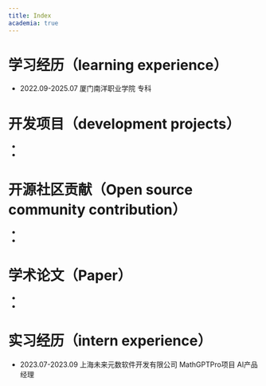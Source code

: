 ```yaml
---
title: Index
academia: true
---
```

# 学习经历（learning experience）

- 2022.09-2025.07 厦门南洋职业学院 专科

# 开发项目（development projects）

- 

- 

# 开源社区贡献（Open source community contribution）

- 

- 

# 学术论文（Paper）

- 

- 

# 实习经历（intern experience）

- 2023.07-2023.09  上海未来元数软件开发有限公司  MathGPTPro项目 AI产品经理
